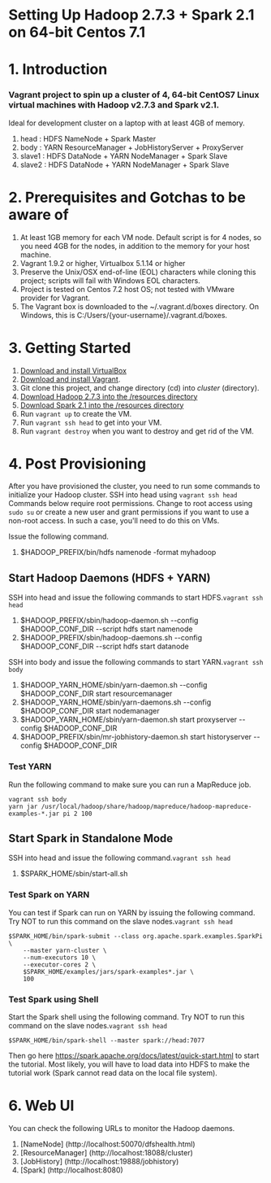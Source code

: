 Setting Up Hadoop 2.7.3 + Spark 2.1 on 64-bit Centos 7.1
============================

# 1. Introduction
### Vagrant project to spin up a cluster of 4, 64-bit CentOS7 Linux virtual machines with Hadoop v2.7.3 and Spark v2.1. 
Ideal for development cluster on a laptop with at least 4GB of memory.

1. head : HDFS NameNode + Spark Master
2. body : YARN ResourceManager + JobHistoryServer + ProxyServer
3. slave1 : HDFS DataNode + YARN NodeManager + Spark Slave
4. slave2 : HDFS DataNode + YARN NodeManager + Spark Slave

# 2. Prerequisites and Gotchas to be aware of
1. At least 1GB memory for each VM node. Default script is for 4 nodes, so you need 4GB for the nodes, in addition to the memory for your host machine.
2. Vagrant 1.9.2 or higher, Virtualbox 5.1.14 or higher
3. Preserve the Unix/OSX end-of-line (EOL) characters while cloning this project; scripts will fail with Windows EOL characters.
4. Project is tested on Centos 7.2 host OS; not tested with VMware provider for Vagrant.
5. The Vagrant box is downloaded to the ~/.vagrant.d/boxes directory. On Windows, this is C:/Users/{your-username}/.vagrant.d/boxes.

# 3. Getting Started
1. [Download and install VirtualBox](https://www.virtualbox.org/wiki/Downloads)
2. [Download and install Vagrant](http://www.vagrantup.com/downloads.html).
3. Git clone this project, and change directory (cd) into *cluster* (directory).
4. [Download Hadoop 2.7.3 into the /resources directory](http://www.apache.org/dyn/closer.cgi/hadoop/common/hadoop-2.7.3/hadoop-2.7.3.tar.gz)
5. [Download Spark 2.1 into the /resources directory](http://d3kbcqa49mib13.cloudfront.net/spark-2.1.0-bin-hadoop2.7.tgz)
6. Run ```vagrant up``` to create the VM.
7. Run ```vagrant ssh head``` to get into your VM.
8. Run ```vagrant destroy``` when you want to destroy and get rid of the VM.

# 4. Post Provisioning
After you have provisioned the cluster, you need to run some commands to initialize your Hadoop cluster. 
SSH into head using ```vagrant ssh head``` Commands below require root permissions. Change to root access using ```sudo su``` or create a new user and grant permissions if you want to use a non-root access. In such a case, you'll need to do this on VMs.

Issue the following command. 

1. $HADOOP_PREFIX/bin/hdfs namenode -format myhadoop

## Start Hadoop Daemons (HDFS + YARN)
SSH into head and issue the following commands to start HDFS.```vagrant ssh head```

1. $HADOOP_PREFIX/sbin/hadoop-daemon.sh --config $HADOOP_CONF_DIR --script hdfs start namenode
2. $HADOOP_PREFIX/sbin/hadoop-daemons.sh --config $HADOOP_CONF_DIR --script hdfs start datanode

SSH into body and issue the following commands to start YARN.```vagrant ssh body```

1. $HADOOP_YARN_HOME/sbin/yarn-daemon.sh --config $HADOOP_CONF_DIR start resourcemanager
2. $HADOOP_YARN_HOME/sbin/yarn-daemons.sh --config $HADOOP_CONF_DIR start nodemanager
3. $HADOOP_YARN_HOME/sbin/yarn-daemon.sh start proxyserver --config $HADOOP_CONF_DIR
4. $HADOOP_PREFIX/sbin/mr-jobhistory-daemon.sh start historyserver --config $HADOOP_CONF_DIR

### Test YARN
Run the following command to make sure you can run a MapReduce job.

```
vagrant ssh body
yarn jar /usr/local/hadoop/share/hadoop/mapreduce/hadoop-mapreduce-examples-*.jar pi 2 100
```

## Start Spark in Standalone Mode
SSH into head and issue the following command.```vagrant ssh head```

1. $SPARK_HOME/sbin/start-all.sh

### Test Spark on YARN
You can test if Spark can run on YARN by issuing the following command. Try NOT to run this command on the slave nodes.```vagrant ssh head```
```
$SPARK_HOME/bin/spark-submit --class org.apache.spark.examples.SparkPi \
    --master yarn-cluster \
    --num-executors 10 \
    --executor-cores 2 \
    $SPARK_HOME/examples/jars/spark-examples*.jar \
    100
```
	
### Test Spark using Shell
Start the Spark shell using the following command. Try NOT to run this command on the slave nodes.```vagrant ssh head```

```
$SPARK_HOME/bin/spark-shell --master spark://head:7077
```

Then go here https://spark.apache.org/docs/latest/quick-start.html to start the tutorial. Most likely, you will have to load data into HDFS to make the tutorial work (Spark cannot read data on the local file system).

# 6. Web UI
You can check the following URLs to monitor the Hadoop daemons.

1. [NameNode] (http://localhost:50070/dfshealth.html)
2. [ResourceManager] (http://localhost:18088/cluster)
3. [JobHistory] (http://localhost:19888/jobhistory)
4. [Spark] (http://localhost:8080)
